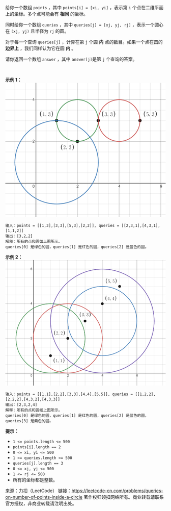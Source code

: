 给你一个数组 ```points``` ，其中 ```points[i] = [xi, yi]``` ，表示第 ```i``` 个点在二维平面上的坐标。多个点可能会有 **相同** 的坐标。

同时给你一个数组 ```queries``` ，其中 ```queries[j] = [xj, yj, rj]``` ，表示一个圆心在 ```(xj, yj)``` 且半径为 ```rj``` 的圆。

对于每一个查询 ```queries[j]``` ，计算在第 ```j``` 个圆 **内** 点的数目。如果一个点在圆的 **边界上** ，我们同样认为它在圆 **内** 。

请你返回一个数组 ```answer``` ，其中 ```answer[j]```是第 ```j``` 个查询的答案。

 

**示例 1：**
![img](1828_1.png)
```
输入：points = [[1,3],[3,3],[5,3],[2,2]], queries = [[2,3,1],[4,3,1],[1,1,2]]
输出：[3,2,2]
解释：所有的点和圆如上图所示。
queries[0] 是绿色的圆，queries[1] 是红色的圆，queries[2] 是蓝色的圆。
```
**示例 2：**
![img](1828_2.png)
```
输入：points = [[1,1],[2,2],[3,3],[4,4],[5,5]], queries = [[1,2,2],[2,2,2],[4,3,2],[4,3,3]]
输出：[2,3,2,4]
解释：所有的点和圆如上图所示。
queries[0] 是绿色的圆，queries[1] 是红色的圆，queries[2] 是蓝色的圆，queries[3] 是紫色的圆。
```

**提示：**

* ```1 <= points.length <= 500```
* ```points[i].length == 2```
* ```0 <= x​​​​​​i, y​​​​​​i <= 500```
* ```1 <= queries.length <= 500```
* ```queries[j].length == 3```
* ```0 <= xj, yj <= 500```
* ```1 <= rj <= 500```
* 所有的坐标都是整数。

来源：力扣（LeetCode）
链接：https://leetcode-cn.com/problems/queries-on-number-of-points-inside-a-circle
著作权归领扣网络所有。商业转载请联系官方授权，非商业转载请注明出处。
